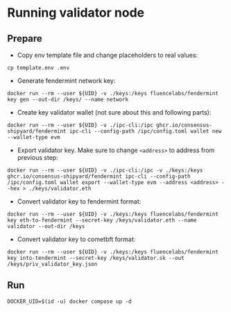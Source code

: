 # Running validator node

## Prepare

- Copy env template file and change placeholders to real values:

```shell
cp template.env .env
```

- Generate fendermint network key:

```shell
docker run --rm --user ${UID} -v ./keys:/keys fluencelabs/fendermint key gen --out-dir /keys/ --name network
```

- Create key validator wallet (not sure about this and following parts):

```shell
docker run --rm --user ${UID} -v ./ipc-cli:/ipc ghcr.io/consensus-shipyard/fendermint ipc-cli --config-path /ipc/config.toml wallet new --wallet-type evm
```

- Export validator key. Make sure to change `<address>` to address from previous
  step:

```shell
docker run --rm --user ${UID} -v ./ipc-cli:/ipc -v ./keys:/keys ghcr.io/consensus-shipyard/fendermint ipc-cli --config-path /ipc/config.toml wallet export --wallet-type evm --address <address> --hex > ./keys/validator.eth
```

- Convert validator key to fendermint format:

```shell
docker run --rm --user ${UID} -v ./keys:/keys fluencelabs/fendermint key eth-to-fendermint --secret-key /keys/validator.eth --name validator --out-dir /keys
```

- Convert validator key to cometbft format:

```shell
docker run --rm --user ${UID} -v ./keys:/keys fluencelabs/fendermint key into-tendermint --secret-key /keys/validator.sk --out /keys/priv_validator_key.json
```

## Run

```shell
DOCKER_UID=$(id -u) docker compose up -d
```
